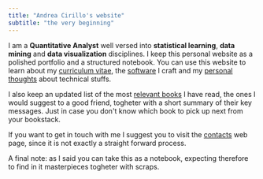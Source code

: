 ```yaml
---
title: "Andrea Cirillo's website"
subtitle: "the very beginning"
---
```


I am a **Quantitative Analyst** well versed into **statistical learning**, **data mining** and **data visualization** disciplines. I keep this personal website as a polished portfolio and a structured notebook. You can use this website to learn about my [curriculum vitae](/about), the [software](/software) I craft and my [personal thoughts](/post) about technical stuffs. 

I also keep an updated list of the most [relevant books](/bookstack) I have read, the ones I would suggest to a good friend, togheter with a short summary of their key messages. Just in case you don't know which book to pick up next from your bookstack.

If you want to get in touch with me I suggest you to visit the [contacts](/contacts) web page, since it is not exactly a straight forward process.

A final note: as I said you can take this as a notebook, expecting therefore to find in it masterpieces togheter with scraps.


